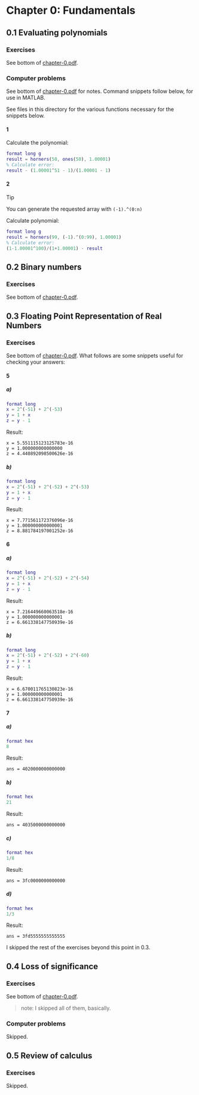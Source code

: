 # Chapter 0: Fundamentals
## 0.1 Evaluating polynomials
### Exercises
See bottom of [chapter-0.pdf](chapter-0.pdf).
### Computer problems
See bottom of [chapter-0.pdf](chapter-0.pdf) for notes. Command snippets follow below, for use in MATLAB. 

See files in this directory for the various functions necessary for the snippets below.

#### 1

Calculate the polynomial:
```matlab
format long g
result = horners(50, ones(50), 1.00001)
% Calculate error:
result - (1.00001^51 - 1)/(1.00001 - 1)
```

#### 2

> [!TIP]
> You can generate the requested array with ``(-1).^(0:n)``

Calculate polynomial:
```matlab
format long g
result = horners(99, (-1).^(0:99), 1.00001)
% Calculate error:
(1-1.00001^100)/(1+1.00001) - result
```
## 0.2 Binary numbers
### Exercises
See bottom of [chapter-0.pdf](chapter-0.pdf).

## 0.3 Floating Point Representation of Real Numbers
### Exercises
See bottom of [chapter-0.pdf](chapter-0.pdf). What follows are some snippets useful for checking your answers:

#### 5
##### a)
```matlab
format long
x = 2^(-51) + 2^(-53)   
y = 1 + x               
z = y - 1  
```             
Result: 
```text
x = 5.551115123125783e-16
y = 1.000000000000000
z = 4.440892098500626e-16
```

##### b)
```matlab
format long
x = 2^(-51) + 2^(-52) + 2^(-53) 
y = 1 + x                       
z = y - 1                       
```
Result: 
```text
x = 7.771561172376096e-16
y = 1.000000000000001
z = 8.881784197001252e-16
```

#### 6
##### a)
```matlab
format long
x = 2^(-51) + 2^(-52) + 2^(-54)  
y = 1 + x               
z = y - 1  
```             
Result: 
```text
x = 7.216449660063518e-16
y = 1.000000000000001
z = 6.661338147750939e-16
```

##### b)
```matlab
format long
x = 2^(-51) + 2^(-52) + 2^(-60) 
y = 1 + x                       
z = y - 1                       
```
Result: 
```text
x = 6.670011765130823e-16
y = 1.000000000000001
z = 6.661338147750939e-16
```

#### 7
##### a)
```matlab
format hex
8
```             
Result: 
```text
ans = 4020000000000000
```

##### b)
```matlab
format hex
21
```             
Result: 
```text
ans = 4035000000000000
```

##### c)
```matlab
format hex
1/8
```             
Result: 
```text
ans = 3fc0000000000000
```

##### d)
```matlab
format hex
1/3
```             
Result: 
```text
ans = 3fd5555555555555
```

I skipped the rest of the exercises beyond this point in 0.3.

## 0.4 Loss of significance
### Exercises
See bottom of [chapter-0.pdf](chapter-0.pdf).
> note: I skipped all of them, basically.

### Computer problems
Skipped.

## 0.5 Review of calculus
### Exercises
Skipped.